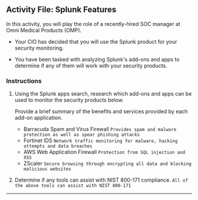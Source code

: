 ## Activity File: Splunk Features

In this activity, you will play the role of a recently-hired SOC manager at Omni Medical Products (OMP).

- Your CIO has decided that you will use the Splunk product for your security monitoring.

- You have been tasked with analyzing Splunk's add-ons and apps to determine if any of them will work with your security products.

### Instructions

1. Using the Splunk apps search, research which add-ons and apps can be used to monitor the security products below. 

    Provide a brief summary of the benefits and services provided by each add-on application. 

    - Barracuda Spam and Virus Firewall `Provides spam and malware protection as well as spear phishing attacks`
    - Fortinet IDS `Network traffic monitoring for malware, hacking attempts and data breaches`
    - AWS Web Application Firewall `Protection from SQL injection and XSS`
    - ZScaler `Secure browsing through encrypting all data and blocking malicious websites `

  
2. Determine if any tools can assist with NIST 800-171 compliance.
`All of the above tools can assist with NIST 800-171`

---
